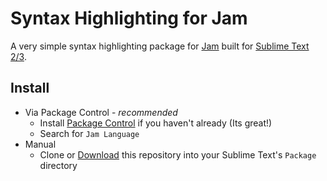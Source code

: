 # Syntax Highlighting for Jam

A very simple syntax highlighting package for [Jam](http://lets-jam.org) built
for [Sublime Text 2/3](http://www.sublimetext.com/).

## Install

- Via Package Control - *recommended*
    - Install [Package Control](https://packagecontrol.io/) if you haven't
      already (Its great!)
    - Search for `Jam Language`
- Manual
    - Clone or [Download](https://github.com/BenjaminSchaaf/jam-sublime-syntax/archive/master.zip)
      this repository into your Sublime Text's `Package` directory
